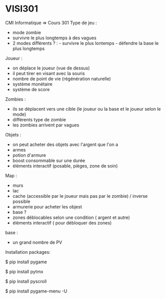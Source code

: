 # VISI301
CMI Informatique => Cours 301
Type de jeu :

- mode zombie
- survivre le plus longtemps à des vagues
- 2 modes différents ? : - survivre le plus lontemps
		         - défendre la base le plus longtemps


Joueur :

- on déplace le joueur (vue de dessus)
- il peut tirer en visant avec la souris
- nombre de point de vie (régénération naturelle)
- système monétaire
- système de score

Zombies :

- ils se déplacent vers une cible (le joueur ou la base et le joueur selon le mode)
- différents type de zombie
- les zombies arrivent par vagues

Objets :

- on peut acheter des objets avec l'argent que l'on a
- armes
- potion d'armure
- boost consommable sur une durée
- éléments interactif (posable, pièges, zone de soin)


Map :

- murs
- lac
- cache (accessible par le joueur mais pas par le zombie) / inverse possible
- armurerie pour acheter les objest
- base ?
- zones déblocables selon une condition ( argent et autre)
- éléments interactif ( pour débloquer des zones)

base :

- un grand nombre de PV

Installation packages:

$ pip install pygame

$ pip install pytmx

$ pip install pyscroll

$ pip install pygame-menu -U
